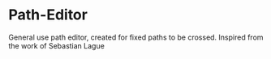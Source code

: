 # Path-Editor
General use path editor, created for fixed paths to be crossed. Inspired from the work of Sebastian Lague
